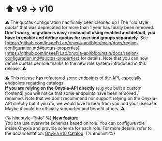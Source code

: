 # ⬆️ v9 -> v10

:warning: The quotas configuration has finally been cleaned up ! The "old style quota" that was deprecated for more than 1 year has finally been removed. **Don't worry, migration is easy : instead of using enabled and default, you have to enable and define quotas for user and groups separately**. See [https://github.com/InseeFrLab/onyxia-api/blob/main/docs/region-configuration.md#quotas-properties](https://github.com/InseeFrLab/onyxia-api/blob/main/docs/region-configuration.md#quotas-properties)  for details. Note that you can now define quotas per role thanks to the new role system introduced in this release.  :warning:

:warning: This release has refactored some endpoints of the API, especially endpoints regarding catalogs. \
**If you are relying on the Onyxia-API directly** (e.g you built a custom frontend) you will notice that some endpoints have been removed / renamed. Note that we don't recommend nor support relying on the Onyxia-API directly but if you do, we would love to hear from you and your usecase. Maybe it could be officially supported and benefit others. :warning:&#x20;

{% hint style="info" %}
**New feature**\
You can use overwrite schemas based on role. You can configure role inside Onyxia and provide schema for each role. For more details, refer to the documentation: [Onyxia v10 Catalog](../catalog-of-services/).
{% endhint %}
